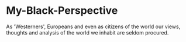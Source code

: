 # My-Black-Perspective
As 'Westerners', Europeans and even as citizens of the world our views, thoughts and analysis of the world we inhabit are seldom procured. 
